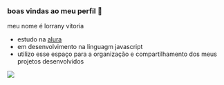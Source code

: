 ### boas vindas ao meu perfil 💜

meu nome é lorrany vitoria

- estudo na [alura](https:www.alura.com.br)
- em desenvolvimento na linguagm javascript
- utilizo esse espaço para a organização e compartilhamento dos meus projetos desenvolvidos


![](https://tenor.com/pt-BR/view/funny-dogs-cute-smile-gif-10222299)

